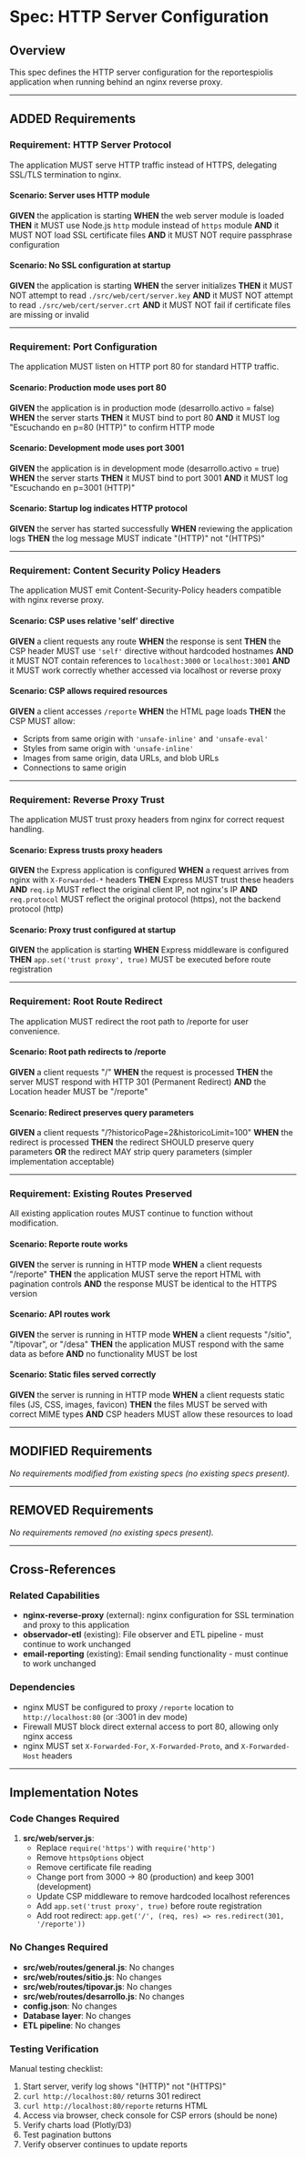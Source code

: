 # Spec: HTTP Server Configuration

## Overview
This spec defines the HTTP server configuration for the reportespiolis application when running behind an nginx reverse proxy.

---

## ADDED Requirements

### Requirement: HTTP Server Protocol
The application MUST serve HTTP traffic instead of HTTPS, delegating SSL/TLS termination to nginx.

#### Scenario: Server uses HTTP module
**GIVEN** the application is starting
**WHEN** the web server module is loaded
**THEN** it MUST use Node.js `http` module instead of `https` module
**AND** it MUST NOT load SSL certificate files
**AND** it MUST NOT require passphrase configuration

#### Scenario: No SSL configuration at startup
**GIVEN** the application is starting
**WHEN** the server initializes
**THEN** it MUST NOT attempt to read `./src/web/cert/server.key`
**AND** it MUST NOT attempt to read `./src/web/cert/server.crt`
**AND** it MUST NOT fail if certificate files are missing or invalid

---

### Requirement: Port Configuration
The application MUST listen on HTTP port 80 for standard HTTP traffic.

#### Scenario: Production mode uses port 80
**GIVEN** the application is in production mode (desarrollo.activo = false)
**WHEN** the server starts
**THEN** it MUST bind to port 80
**AND** it MUST log "Escuchando en p=80 (HTTP)" to confirm HTTP mode

#### Scenario: Development mode uses port 3001
**GIVEN** the application is in development mode (desarrollo.activo = true)
**WHEN** the server starts
**THEN** it MUST bind to port 3001
**AND** it MUST log "Escuchando en p=3001 (HTTP)"

#### Scenario: Startup log indicates HTTP protocol
**GIVEN** the server has started successfully
**WHEN** reviewing the application logs
**THEN** the log message MUST indicate "(HTTP)" not "(HTTPS)"

---

### Requirement: Content Security Policy Headers
The application MUST emit Content-Security-Policy headers compatible with nginx reverse proxy.

#### Scenario: CSP uses relative 'self' directive
**GIVEN** a client requests any route
**WHEN** the response is sent
**THEN** the CSP header MUST use `'self'` directive without hardcoded hostnames
**AND** it MUST NOT contain references to `localhost:3000` or `localhost:3001`
**AND** it MUST work correctly whether accessed via localhost or reverse proxy

#### Scenario: CSP allows required resources
**GIVEN** a client accesses `/reporte`
**WHEN** the HTML page loads
**THEN** the CSP MUST allow:
- Scripts from same origin with `'unsafe-inline'` and `'unsafe-eval'`
- Styles from same origin with `'unsafe-inline'`
- Images from same origin, data URLs, and blob URLs
- Connections to same origin

---

### Requirement: Reverse Proxy Trust
The application MUST trust proxy headers from nginx for correct request handling.

#### Scenario: Express trusts proxy headers
**GIVEN** the Express application is configured
**WHEN** a request arrives from nginx with `X-Forwarded-*` headers
**THEN** Express MUST trust these headers
**AND** `req.ip` MUST reflect the original client IP, not nginx's IP
**AND** `req.protocol` MUST reflect the original protocol (https), not the backend protocol (http)

#### Scenario: Proxy trust configured at startup
**GIVEN** the application is starting
**WHEN** Express middleware is configured
**THEN** `app.set('trust proxy', true)` MUST be executed before route registration

---

### Requirement: Root Route Redirect
The application MUST redirect the root path to /reporte for user convenience.

#### Scenario: Root path redirects to /reporte
**GIVEN** a client requests "/"
**WHEN** the request is processed
**THEN** the server MUST respond with HTTP 301 (Permanent Redirect)
**AND** the Location header MUST be "/reporte"

#### Scenario: Redirect preserves query parameters
**GIVEN** a client requests "/?historicoPage=2&historicoLimit=100"
**WHEN** the redirect is processed
**THEN** the redirect SHOULD preserve query parameters
**OR** the redirect MAY strip query parameters (simpler implementation acceptable)

---

### Requirement: Existing Routes Preserved
All existing application routes MUST continue to function without modification.

#### Scenario: Reporte route works
**GIVEN** the server is running in HTTP mode
**WHEN** a client requests "/reporte"
**THEN** the application MUST serve the report HTML with pagination controls
**AND** the response MUST be identical to the HTTPS version

#### Scenario: API routes work
**GIVEN** the server is running in HTTP mode
**WHEN** a client requests "/sitio", "/tipovar", or "/desa"
**THEN** the application MUST respond with the same data as before
**AND** no functionality MUST be lost

#### Scenario: Static files served correctly
**GIVEN** the server is running in HTTP mode
**WHEN** a client requests static files (JS, CSS, images, favicon)
**THEN** the files MUST be served with correct MIME types
**AND** CSP headers MUST allow these resources to load

---

## MODIFIED Requirements

_No requirements modified from existing specs (no existing specs present)._

---

## REMOVED Requirements

_No requirements removed (no existing specs present)._

---

## Cross-References

### Related Capabilities
- **nginx-reverse-proxy** (external): nginx configuration for SSL termination and proxy to this application
- **observador-etl** (existing): File observer and ETL pipeline - must continue to work unchanged
- **email-reporting** (existing): Email sending functionality - must continue to work unchanged

### Dependencies
- nginx MUST be configured to proxy `/reporte` location to `http://localhost:80` (or :3001 in dev mode)
- Firewall MUST block direct external access to port 80, allowing only nginx access
- nginx MUST set `X-Forwarded-For`, `X-Forwarded-Proto`, and `X-Forwarded-Host` headers

---

## Implementation Notes

### Code Changes Required
1. **src/web/server.js**:
   - Replace `require('https')` with `require('http')`
   - Remove `httpsOptions` object
   - Remove certificate file reading
   - Change port from 3000 → 80 (production) and keep 3001 (development)
   - Update CSP middleware to remove hardcoded localhost references
   - Add `app.set('trust proxy', true)` before route registration
   - Add root redirect: `app.get('/', (req, res) => res.redirect(301, '/reporte'))`

### No Changes Required
- **src/web/routes/general.js**: No changes
- **src/web/routes/sitio.js**: No changes
- **src/web/routes/tipovar.js**: No changes
- **src/web/routes/desarrollo.js**: No changes
- **config.json**: No changes
- **Database layer**: No changes
- **ETL pipeline**: No changes

### Testing Verification
Manual testing checklist:
1. Start server, verify log shows "(HTTP)" not "(HTTPS)"
2. `curl http://localhost:80/` returns 301 redirect
3. `curl http://localhost:80/reporte` returns HTML
4. Access via browser, check console for CSP errors (should be none)
5. Verify charts load (Plotly/D3)
6. Test pagination buttons
7. Verify observer continues to update reports
